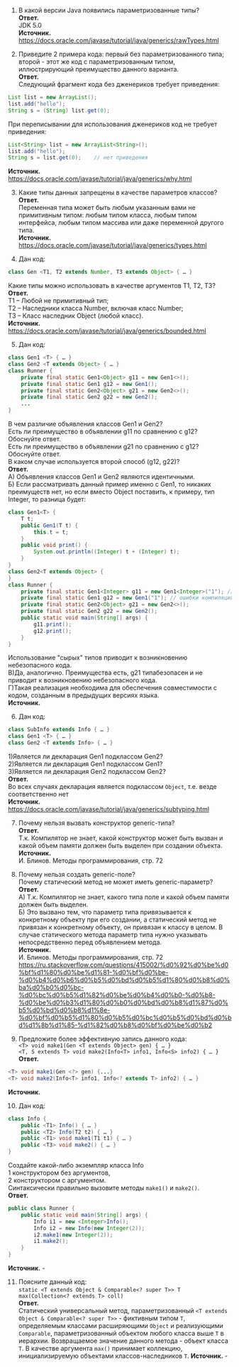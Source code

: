 1. В какой версии Java появились параметризованные типы?  
**Ответ.**   
JDK 5.0  
**Источник.**  
https://docs.oracle.com/javase/tutorial/java/generics/rawTypes.html

2. Приведите 2 примера кода: первый без параметризованного типа; второй - этот же код с параметризованным типом, иллюстрирующий преимущество данного варианта.   
**Ответ.**   
Следующий фрагмент кода без дженериков требует приведения:  
```java  
List list = new ArrayList();
list.add("hello");
String s = (String) list.get(0);
```  
При переписывании для использования дженериков код не требует приведения:  
```java  
List<String> list = new ArrayList<String>();
list.add("hello");
String s = list.get(0);    // нет приведения
``` 
**Источник.**  
https://docs.oracle.com/javase/tutorial/java/generics/why.html   

3. Какие типы данных запрещены в качестве параметров классов?  
**Ответ.**   
Переменная типа может быть любым указанным вами не примитивным типом: любым типом класса, любым типом интерфейса, любым типом массива или даже переменной другого типа.  
**Источник.**  
https://docs.oracle.com/javase/tutorial/java/generics/types.html 

4. Дан код:  
```java
class Gen <T1, T2 extends Number, T3 extends Object> { … }
```
Какие типы можно использовать в качестве аргументов T1, T2, T3?  
**Ответ.**   
Т1 – Любой не примитивный тип;  
Т2 – Наследники класса Number, включая класс Number;  
Т3 – Класс наследник Оbject (любой класс).  
**Источник.**   
https://docs.oracle.com/javase/tutorial/java/generics/bounded.html  

5. Дан код:  
```java
class Gen1 <T> { … }
class Gen2 <T extends Object> { … }
class Runner {
	private final static Gen1<Object> g11 = new Gen1<>();
	private final static Gen1 g12 = new Gen1();
	private final static Gen2<Object> g21 = new Gen2<>();
	private final static Gen2 g22 = new Gen2();
	...
}
```
В чем различие объявления классов Gen1 и Gen2?  
Есть ли преимущество в объявлении g11 по сравнению с g12? Обоснуйте ответ.   
Есть ли преимущество в объявлении g21 по сравнению с  g12? Обоснуйте ответ.   
В каком случае используется второй способ (g12, g22)?  
**Ответ.**  
А) Объявления классов Gen1 и Gen2 являются идентичными.  
Б) Если рассматривать данный пример именно с Gen1, то никаких преимуществ нет, но если вместо Object поставить, к примеру, тип Integer, то разница будет:  
```java
class Gen1<T> {
    T t;
    public Gen1(T t) {
        this.t = t;
    }
    public void print() {
        System.out.println((Integer) t + (Integer) t);
    }
}
class Gen2<T extends Object> {
}
class Runner {
    private final static Gen1<Integer> g11 = new Gen1<Integer>("1"); // ошибка компиляции 
    private final static Gen1 g12 = new Gen1("1"); // ошибки компиляции нет, но возникает исключение во время выполнения программы
    private final static Gen2<Object> g21 = new Gen2<>();
    private final static Gen2 g22 = new Gen2();
    public static void main(String[] args) {
        g11.print();
        g12.print();
    }
}
```  
Использование "сырых" типов приводит к возникновению небезопасного кода.  
В)Да, аналогично. Преимущества есть, g21 типабезопасен и не приводит к возникновению небезопасного кода.  
Г)Такая реализация необходима для обеспечения совместимости с кодом, созданным в предыдущих версиях языка.  
**Источник.**  

6. Дан код:  
```java
class SubInfo extends Info { … }  
class Gen1 <T> { … }  
class Gen2 <T extends Info> { … }  
```
1)Является ли декларация Gen1<Info> подклассом Gen2<Info>?  
2)Является ли декларация Gen1<SubInfo> подклассом Gen1<Info>?  
3)Является ли декларация Gen2<SubInfo> подклассом Gen2<Info>?  
**Ответ.**    
Во всех случаях декларация является подклассом ``Object``, т.е. везде соответственно нет  
**Источник.**  
https://docs.oracle.com/javase/tutorial/java/generics/subtyping.html 

7. Почему нельзя вызвать конструктор generic-типа?  
**Ответ.**  
Т.к. Компилятор не знает, какой конструктор может быть вызван и какой объем памяти должен быть выделен при создании объекта.   
**Источник.**   
И. Блинов. Методы программирования, стр. 72  

8. Почему нельзя создать generic-поле?  
Почему статический метод не может иметь generic-параметр?  
**Ответ.**  
А) Т.к. Компилятор не знает, какого типа поле и какой объем памяти должен быть выделен.  
Б) Это вызвано тем, что параметр типа привязывается к конкретному объекту при его создании, а статический метод не привязан к конкретному объекту, он привязан к классу в целом.  В случае статического метода параметр типа нужно указывать непосредственно перед объявлением метода.  
**Источник.**   
И. Блинов. Методы программирования, стр. 72  
https://ru.stackoverflow.com/questions/415002/%d0%92%d0%be%d0%bf%d1%80%d0%be%d1%81-%d0%bf%d0%be-%d0%b4%d0%b6%d0%b5%d0%bd%d0%b5%d1%80%d0%b8%d0%ba%d0%b0%d0%bc-%d0%bc%d0%b5%d1%82%d0%be%d0%b4%d0%b0-%d0%b8-%d0%be%d0%b3%d1%80%d0%b0%d0%bd%d0%b8%d1%87%d0%b5%d0%bd%d0%b8%d1%8e-%d0%bf%d0%b5%d1%80%d0%b5%d0%bc%d0%b5%d0%bd%d0%bd%d1%8b%d1%85-%d1%82%d0%b8%d0%bf%d0%be%d0%b2   

9. Предложите более эффективную запись данного кода:  
``<T> void make1(Gen <T extends Object> gen) { … }``    
``<T, S extends T> void make2(Info<T> info1, Info<S> info2) { … }``  
**Ответ.**
```java
<T> void make1(Gen <?> gen) {...}
<T> void make2(Info<T> info1, Info<? extends T> info2) { … }
```
**Источник.**  

10. Дан код:  
```java
class Info { 
	public <T1> Info() { … }
	public <T2> Info(T2 t2) { … }
	public <T1> void make1(T1 t1) { … }
	public <T3> void make2() { … }
}
```
Создайте какой-либо экземпляр класса Info  
1	конструктором без аргументов,  
2	конструктором с аргументом.  
Синтаксически правильно вызовите методы ``make1()`` и ``make2()``.  
**Ответ.**   
```java  
public class Runner {
    public static void main(String[] args) {
        Info i1 = new <Integer>Info();
        Info i2 = new Info(new Integer(2));
        i2.make1(new Integer(2));
        i1.make2();
    }
}
```  
**Источник.**  -  

11. Поясните данный код:  
``static <T extends Object & Comparable<? super T>> T max(Collection<? extends T> coll)``  
**Ответ.**  
Статический универсальный метод, параметризованный ``<T extends Object & Comparable<? super T>>`` - фиктивным типом ``Т``, определяемым классами расширяющими ``Object`` и реализующими ``Comparable``, параметризованный объектом любого класса выше ``T`` в иерархии. Возвращаемое значение данного метода - объект класса ``T``.
В качестве аргумента ``max()`` принимает коллекцию, инициализируемую объектами классов-наследников ``Т``.
**Источник.** -



